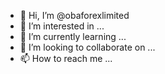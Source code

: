 - 👋 Hi, I’m @obaforexlimited
- 👀 I’m interested in ...
- 🌱 I’m currently learning ...
- 💞️ I’m looking to collaborate on ...
- 📫 How to reach me ...

<!---
obaforexlimited/obaforexlimited is a ✨ special ✨ repository because its `README.md` (this file) appears on your GitHub profile.
You can click the Preview link to take a look at your changes.
--->
